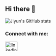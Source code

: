 ## Hi there 👋

<!--
**Jiyun-Jeong/Jiyun-Jeong** is a ✨ _special_ ✨ repository because its `README.md` (this file) appears on your GitHub profile.

Here are some ideas to get you started:

- 🔭 I’m currently working on ...
- 🌱 I’m currently learning ...
- 👯 I’m looking to collaborate on ...
- 🤔 I’m looking for help with ...
- 💬 Ask me about ...
- 📫 How to reach me: ...
- 😄 Pronouns: ...
- ⚡ Fun fact: ...
-->
![Jiyun's GitHub stats](https://github-readme-stats.vercel.app/api?username=Jiyun-Jeong&show_icons=true&theme=highcontrast)

<h3 align="left">Connect with me:</h3>
<div align="left">
  <a href="#" target="blank" title="open new window"><img align="center" src="https://cdn.jsdelivr.net/npm/simple-icons@3.0.1/icons/linkedin.svg" alt="linkedin" height="30" width="40" /></a>
</div>
